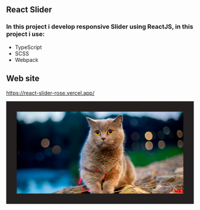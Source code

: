 ## React Slider
### In this project i develop responsive Slider using ReactJS, in this project i use:
 + TypeScript
 + SCSS
 + Webpack

## Web site
https://react-slider-rose.vercel.app/

![React Slider](/preview.png)
